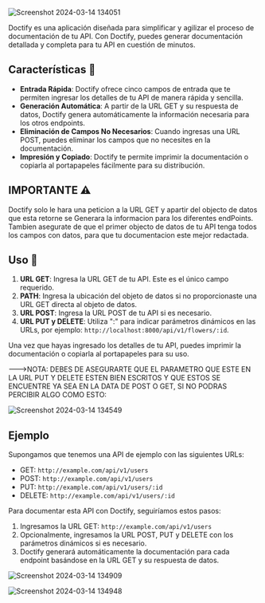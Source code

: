 ![Screenshot 2024-03-14 134051](https://github.com/Christalpena/Doctify/assets/107286072/da0c5724-6dd6-4786-8dc9-f617c497e6ce)

Doctify es una aplicación diseñada para simplificar y agilizar el proceso de documentación de tu API. Con Doctify, puedes generar documentación detallada y completa para tu API en cuestión de minutos.

## Características 🚀

- **Entrada Rápida**: Doctify ofrece cinco campos de entrada que te permiten ingresar los detalles de tu API de manera rápida y sencilla.
- **Generación Automática**: A partir de la URL GET y su respuesta de datos, Doctify genera automáticamente la información necesaria para los otros endpoints.
- **Eliminación de Campos No Necesarios**: Cuando ingresas una URL POST, puedes eliminar los campos que no necesites en la documentación.
- **Impresión y Copiado**: Doctify te permite imprimir la documentación o copiarla al portapapeles fácilmente para su distribución.


## IMPORTANTE ⚠️

Doctify solo le hara una peticion a la URL GET y apartir del objecto de datos que esta retorne se Generara la informacion para los diferentes endPoints.
Tambien asegurate de que el primer objecto de datos de tu API tenga todos los campos con datos, para que tu documentacion este mejor redactada.

## Uso 📑

1. **URL GET**: Ingresa la URL GET de tu API. Este es el único campo requerido.
2. **PATH**: Ingresa la ubicación del objeto de datos si no proporcionaste una URL GET directa al objeto de datos.
3. **URL POST**: Ingresa la URL POST de tu API si es necesario.
4. **URL PUT y DELETE**: Utiliza ":" para indicar parámetros dinámicos en las URLs, por ejemplo: `http://localhost:8000/api/v1/flowers/:id`.

Una vez que hayas ingresado los detalles de tu API, puedes imprimir la documentación o copiarla al portapapeles para su uso.

--->NOTA: DEBES DE ASEGURARTE QUE EL PARAMETRO QUE ESTE EN LA URL PUT Y DELETE ESTEN BIEN ESCRITOS Y QUE ESTOS SE ENCUENTRE YA SEA EN LA DATA DE POST O GET, SI NO PODRAS PERCIBIR ALGO COMO ESTO: 

![Screenshot 2024-03-14 134549](https://github.com/Christalpena/Doctify/assets/107286072/3018c2f1-0c9b-4eec-a9f2-5304ed0580eb)


## Ejemplo

Supongamos que tenemos una API de ejemplo con las siguientes URLs:

- GET: `http://example.com/api/v1/users`
- POST: `http://example.com/api/v1/users`
- PUT: `http://example.com/api/v1/users/:id`
- DELETE: `http://example.com/api/v1/users/:id`

Para documentar esta API con Doctify, seguiríamos estos pasos:

1. Ingresamos la URL GET: `http://example.com/api/v1/users`
2. Opcionalmente, ingresamos la URL POST, PUT y DELETE con los parámetros dinámicos si es necesario.
3. Doctify generará automáticamente la documentación para cada endpoint basándose en la URL GET y su respuesta de datos.

![Screenshot 2024-03-14 134909](https://github.com/Christalpena/Doctify/assets/107286072/e397a0c1-e959-4e8e-8f5f-bf53b20189c6)

![Screenshot 2024-03-14 134948](https://github.com/Christalpena/Doctify/assets/107286072/3bd7bf69-398e-48c0-ad28-b5102efd29f5)

